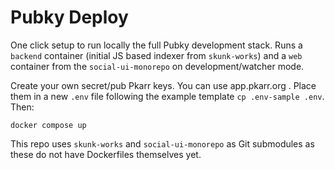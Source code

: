 # Pubky Deploy

One click setup to run locally the full Pubky development stack. Runs a `backend` container (initial JS based indexer from `skunk-works`) and a `web` container from the `social-ui-monorepo` on development/watcher mode.

Create your own secret/pub Pkarr keys. You can use app.pkarr.org . Place them in a new `.env` file following the example template `cp .env-sample .env`. Then:

```
docker compose up
```

This repo uses `skunk-works` and `social-ui-monorepo` as Git submodules as these do not have Dockerfiles themselves yet.
